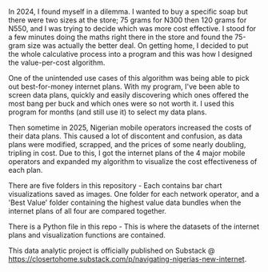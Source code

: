 In 2024, I found myself in a dilemma. I wanted to buy a specific soap but there were two sizes at the store; 75 grams for N300 then 120 grams for N550, and I was trying to decide which was more cost effective. I stood for a few minutes doing the maths right there in the store and found the 75-gram size was actually the better deal. On getting home, I decided to put the whole calculative process into a program and this was how I designed the value-per-cost algorithm. 

One of the unintended use cases of this algorithm was being able to pick out best-for-money internet plans. With my program, I've been able to screen data plans, quickly and easily discovering which ones offered the most bang per buck and which ones were so not worth it. I used this program for months (and still use it) to select my data plans.

Then sometime in 2025, Nigerian mobile operators increased the costs of their data plans. This caused a lot of discontent and confusion, as data plans were modified, scrapped, and the prices of some nearly doubling, tripling in cost. Due to this, I got the internet plans of the 4 major mobile operators and expanded my algorithm to visualize the cost effectiveness of each plan.

There are five folders in this repository - Each contains bar chart visualizations saved as images. One folder for each network operator, and a 'Best Value' folder containing the highest value data bundles when the internet plans of all four are compared together.

There is a Python file in this repo - This is where the datasets of the internet plans and visualization functions are contained. 

This data analytic project is officially published on Substack @ https://closertohome.substack.com/p/navigating-nigerias-new-internet.
